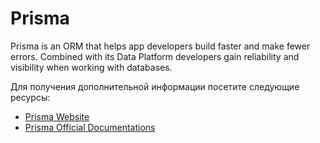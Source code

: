 # Prisma

Prisma is an ORM that helps app developers build faster and make fewer errors. Combined with its Data Platform developers gain reliability and visibility when working with databases.

Для получения дополнительной информации посетите следующие ресурсы:

- [Prisma Website](https://www.prisma.io/)
- [Prisma Official Documentations](https://www.prisma.io/docs/)
